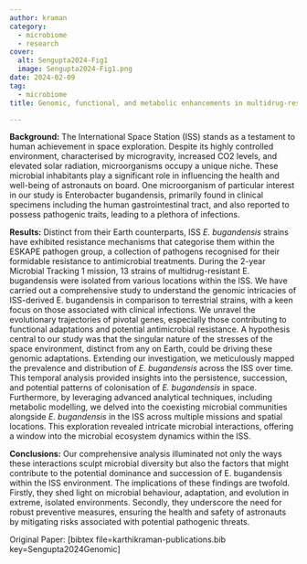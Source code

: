 ```yaml
---
author: kraman
category:
  - microbiome
  - research
cover:
  alt: Sengupta2024-Fig1
  image: Sengupta2024-Fig1.png
date: 2024-02-09
tag:
  - microbiome
title: Genomic, functional, and metabolic enhancements in multidrug-resistant Enterobacter bugandensis facilitating its persistence and succession in the International Space Station

---
```

**Background:** The International Space Station (ISS) stands as a testament to human achievement in space exploration. Despite its highly controlled environment, characterised by microgravity, increased CO2 levels, and elevated solar radiation, microorganisms occupy a unique niche. These microbial inhabitants play a significant role in influencing the health and well-being of astronauts on board. One microorganism of particular interest in our study is Enterobacter bugandensis, primarily found in clinical specimens including the human gastrointestinal tract, and also reported to possess pathogenic traits, leading to a plethora of infections.

**Results:** Distinct from their Earth counterparts, ISS _E. bugandensis_ strains have exhibited resistance mechanisms that categorise them within the ESKAPE pathogen group, a collection of pathogens recognised for their formidable resistance to antimicrobial treatments. During the 2-year Microbial Tracking 1 mission, 13 strains of multidrug-resistant E. bugandensis were isolated from various locations within the ISS. We have carried out a comprehensive study to understand the genomic intricacies of ISS-derived E. bugandensis in comparison to terrestrial strains, with a keen focus on those associated with clinical infections. We unravel the evolutionary trajectories of pivotal genes, especially those contributing to functional adaptations and potential antimicrobial resistance. A hypothesis central to our study was that the singular nature of the stresses of the space environment, distinct from any on Earth, could be driving these genomic adaptations. Extending our investigation, we meticulously mapped the prevalence and distribution of _E. bugandensis_ across the ISS over time. This temporal analysis provided insights into the persistence, succession, and potential patterns of colonisation of _E. bugandensis_ in space. Furthermore, by leveraging advanced analytical techniques, including metabolic modelling, we delved into the coexisting microbial communities alongside _E. bugandensis_ in the ISS across multiple missions and spatial locations. This exploration revealed intricate microbial interactions, offering a window into the microbial ecosystem dynamics within the ISS.

**Conclusions:** Our comprehensive analysis illuminated not only the ways these interactions sculpt microbial diversity but also the factors that might contribute to the potential dominance and succession of E. bugandensis within the ISS environment. The implications of these findings are twofold. Firstly, they shed light on microbial behaviour, adaptation, and evolution in extreme, isolated environments. Secondly, they underscore the need for robust preventive measures, ensuring the health and safety of astronauts by mitigating risks associated with potential pathogenic threats.

Original Paper: \[bibtex file=karthikraman-publications.bib key=Sengupta2024Genomic\]
